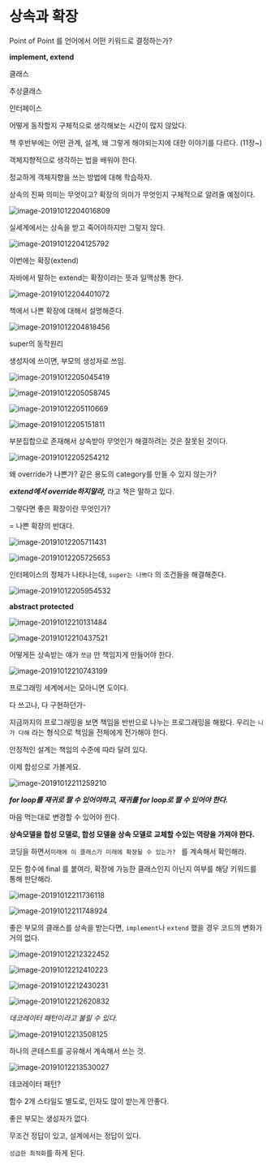# 상속과 확장



Point of Point 를 언어에서 어떤 키워드로 결정하는가?

**implement, extend**

클래스

추상클래스

인터페이스





어떻게 동작할지 구체적으로 생각해보는 시간이 많지 않았다.



책 후반부에는 어떤 관계, 설계, 왜 그렇게 해야되는지에 대한 이야기를 다르다. (11장~)



객체지향적으로 생각하는 법을 배워야 한다.

정교하게 객체지향을 쓰는 방법에 대해 학습하자.

상속의 진짜 의미는 무엇이고? 확장의 의미가 무엇인지 구체적으로 알려줄 예정이다.



![image-20191012204016809](https://tva1.sinaimg.cn/large/006y8mN6gy1g7vnhuyf8lj315y0iyacw.jpg)



실세계에서는 상속을 받고 죽어야하지만 그렇지 않다.



![image-20191012204125792](https://tva1.sinaimg.cn/large/006y8mN6gy1g7vnj04nkxj30zk0ik76n.jpg)



이번에는 확장(extend)

자바에서 말하는 extend는 확장이라는 뜻과 일맥상통 한다.

![image-20191012204401072](https://tva1.sinaimg.cn/large/006y8mN6gy1g7vnlow5qxj31660iedi3.jpg)



책에서 나쁜 확장에 대해서 설명해준다.

![image-20191012204818456](https://tva1.sinaimg.cn/large/006y8mN6gy1g7vnq6mur6j30x20ngdgh.jpg)



super의 동작원리

생성자에 쓰이면, 부모의 생성자로 쓰임.

![image-20191012205045419](https://tva1.sinaimg.cn/large/006y8mN6gy1g7vnspkfqzj30xa0is75t.jpg)

![image-20191012205058745](https://tva1.sinaimg.cn/large/006y8mN6gy1g7vnswzn4rj30xi0j2wg6.jpg)

![image-20191012205110669](https://tva1.sinaimg.cn/large/006y8mN6gy1g7vnt4utqmj30xa0j2taa.jpg)



![image-20191012205151811](https://tva1.sinaimg.cn/large/006y8mN6gy1g7vntuoqekj30y60imgni.jpg)

부분집합으로 존재해서 상속받아 무엇인가 해결하려는 것은 잘못된 것이다.



![image-20191012205254212](https://tva1.sinaimg.cn/large/006y8mN6gy1g7vnuxprorj30r80iuta6.jpg)



왜 override가 나쁜가? 같은 용도의 category를 만들 수 있지 않는가?

***extend에서 override하지말라,*** 라고 책은 말하고 있다.



그렇다면 좋은 확장이란 무엇인가?

= 나쁜 확장의 반대다.

![image-20191012205711431](https://tva1.sinaimg.cn/large/006y8mN6gy1g7vnzetayoj30so0m2mxu.jpg)



![image-20191012205725653](https://tva1.sinaimg.cn/large/006y8mN6gy1g7vnzmnyl0j313g0iuq5f.jpg)



인터페이스의 정체가 나타나는데, `super는 나쁘다` 의 조건들을 해결해준다.



![image-20191012205954532](https://tva1.sinaimg.cn/large/006y8mN6gy1g7vo289uq0j30uu0iewg3.jpg)

**abstract protected**

![image-20191012210131484](https://tva1.sinaimg.cn/large/006y8mN6gy1g7vo3wpwp3j31120j4dj3.jpg)



![image-20191012210437521](https://tva1.sinaimg.cn/large/006y8mN6gy1g7vo75hp2jj313w0iugp5.jpg)



어떻게든 상속받는 얘가 `쪼금` 만 책임지게 만들어야 한다.

![image-20191012210743199](https://tva1.sinaimg.cn/large/006y8mN6gy1g7voacp8fbj313a0lqdkt.jpg)



프로그래밍 세계에서는 모아니면 도이다.

다 쓰고나, 다 구현하던가- 



지금까지의 프로그래밍을 보면 책임을 반반으로 나누는 프로그래밍을 해왔다. 우리는 `니가 다해` 라는 형식으로 책임을 전체에게 전가해야 한다.



안정적인 설계는 책임의 수준에 따라 달려 있다.



이제 합성으로 가볼게요.

![image-20191012211259210](https://tva1.sinaimg.cn/large/006y8mN6gy1g7vofu0qvhj30t60jywey.jpg)



***for loop를 재귀로 짤 수 있어야하고, 재귀를 for loop로 짤 수 있어야 한다.***

마음 먹는대로 변경할 수 있어야 한다.

**상속모델을 합성 모델로, 합성 모델을 상속 모델로 교체할 수있는 역량을 가져야 한다.**

코딩을 하면서`미래에 이 클래스가 미래에 확장될 수 있는가? ` 를 계속해서 확인해라.



모든 함수에 final 를 붙여라, 확장에 가능한 클래스인지 아닌지 여부를 해당 키워드를 통해 판단해라.



![image-20191012211736118](https://tva1.sinaimg.cn/large/006y8mN6gy1g7vokn3dtzj312w0f60vk.jpg)



![image-20191012211748924](https://tva1.sinaimg.cn/large/006y8mN6gy1g7vokuao7nj313m0jen0m.jpg)



좋은 부모의 클래스를 상속을 받는다면, `implement`나 `extend` 했을 경우 코드의 변화가 거의 없다.



![image-20191012212322452](https://tva1.sinaimg.cn/large/006y8mN6gy1g7voqo0tgbj30uj0u0qb9.jpg)



![image-20191012212410223](https://tva1.sinaimg.cn/large/006y8mN6gy1g7vornqxo9j30vc0u0dpi.jpg)



![image-20191012212430231](https://tva1.sinaimg.cn/large/006y8mN6gy1g7vortwb4pj319m0imtbx.jpg)



![image-20191012212620832](https://tva1.sinaimg.cn/large/006y8mN6gy1g7votqhgo9j312e0out9p.jpg)

*데코레이터 패턴이라고 불릴 수 있다.*

![image-20191012213508125](https://tva1.sinaimg.cn/large/006y8mN6gy1g7vp2vznpoj312i0fsdgb.jpg)



하나의 콘테스트를 공유해서 계속해서 쓰는 것.

![image-20191012213530027](https://tva1.sinaimg.cn/large/006y8mN6gy1g7vp3936d9j30u00xp76i.jpg)



데코레이터 패턴? 

함수 2개 스타일도 별도로, 인자도 많이 받는게 안좋다.



좋은 부모는 생성자가 없다.



무조건 정답이 있고, 설계에서는 정답이 있다.

`성급한 최적화`를 하게 된다. 